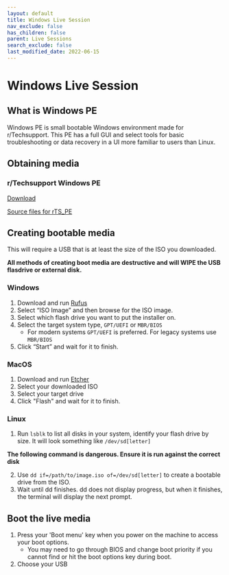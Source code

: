 ```yaml
---
layout: default
title: Windows Live Session
nav_exclude: false
has_children: false
parent: Live Sessions
search_exclude: false
last_modified_date: 2022-06-15
---
```

# Windows Live Session
## What is Windows PE

Windows PE is small bootable Windows environment made for r/Techsupport. This PE has a full GUI and select tools for basic troubleshooting or data recovery in a UI more familiar to users than Linux.

## Obtaining media
### r/Techsupport Windows PE

[Download](https://rtech.support/uploads/rTS_WinPE.iso)

[Source files for rTS_PE](https://github.com/PipeItToDevNull/rTS_WinPe)

## Creating bootable media
This will require a USB that is at least the size of the ISO you downloaded.

**All methods of creating boot media are destructive and will WIPE the USB flasdrive or external disk.**

### Windows
1. Download and run [Rufus](https://rufus.ie/)
2. Select “ISO Image” and then browse for the ISO image.
3. Select which flash drive you want to put the installer on.
4. Select the target system type, `GPT/UEFI` or `MBR/BIOS` 
	* For modern systems `GPT/UEFI` is preferred. For legacy systems use `MBR/BIOS`
5. Click “Start” and wait for it to finish.

### MacOS
1. Download and run [Etcher](https://www.balena.io/etcher/)
2. Select your downloaded ISO
3. Select your target drive
4. Click "Flash" and wait for it to finish.

### Linux
1. Run `lsblk` to list all disks in your system, identify your flash drive by size. It will look something like `/dev/sd[letter]`

**The following command is dangerous. Ensure it is run against the correct disk**

2. Use `dd if=/path/to/image.iso of=/dev/sd[letter]` to create a bootable drive from the ISO.
3. Wait until dd finishes. dd does not display progress, but when it finishes, the terminal will display the next prompt.

## Boot the live media
1. Press your 'Boot menu' key when you power on the machine to access your boot options.
	* You may need to go through BIOS and change boot priority if you cannot find or hit the boot options key during boot.
2. Choose your USB
